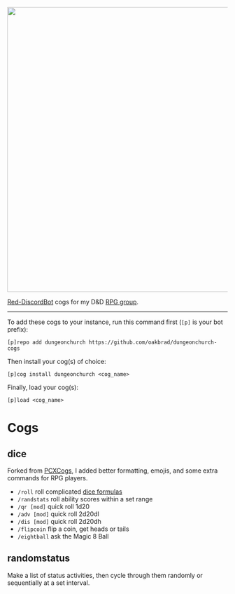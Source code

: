 <p align="center">
    <img width="650" src="https://raw.githubusercontent.com/oakbrad/dungeonchurch/refs/heads/main/logo-chrome.png">
</p>

[Red-DiscordBot](https://github.com/Cog-Creators/Red-DiscordBot/releases) cogs for my D&D [RPG group](https://www.dungeon.church).

----
To add these cogs to your instance, run this command first (`[p]` is your bot prefix):

```
[p]repo add dungeonchurch https://github.com/oakbrad/dungeonchurch-cogs
```

Then install your cog(s) of choice:

```
[p]cog install dungeonchurch <cog_name>
```

Finally, load your cog(s):

```
[p]load <cog_name>
```

# Cogs
## dice
Forked from [PCXCogs](https://github.com/PhasecoreX/PCXCogs), I added better formatting, emojis, and some extra commands for RPG players.
* `/roll` roll complicated [dice formulas](https://github.com/StarlitGhost/pyhedrals)
* `/randstats` roll ability scores within a set range
* `/qr [mod]` quick roll 1d20
* `/adv [mod]` quick roll 2d20dl
* `/dis [mod]` quick roll 2d20dh
* `/flipcoin` flip a coin, get heads or tails
* `/eightball` ask the Magic 8 Ball
## randomstatus
Make a list of status activities, then cycle through them randomly or sequentially at a set interval.